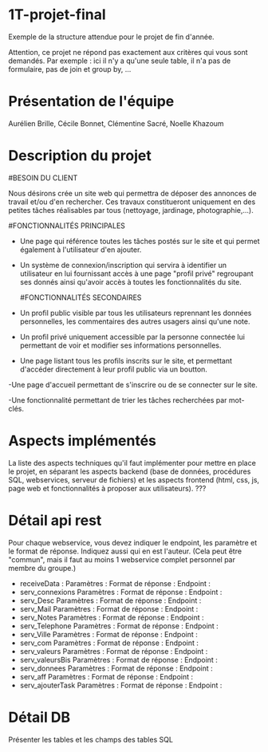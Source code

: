 # 1T-projet-final
Exemple de la structure attendue pour le projet de fin d'année.

Attention, ce projet ne répond pas exactement aux critères qui vous sont demandés.
Par exemple : ici il n'y a qu'une seule table, il n'a pas de formulaire, pas de join et group by, ...

# Présentation de l'équipe
Aurélien Brille, Cécile Bonnet, Clémentine Sacré, Noelle Khazoum

# Description du projet

  #BESOIN DU CLIENT
  
Nous désirons  crée un site web qui permettra de déposer des annonces de travail et/ou d'en rechercher. Ces travaux constitueront uniquement en des petites tâches réalisables par tous (nettoyage, jardinage, photographie,...).


  #FONCTIONNALITÉS PRINCIPALES
  
- Une page qui référence toutes les tâches postés sur le site et qui permet également à l'utilisateur d'en ajouter.

- Un système de connexion/inscription qui servira à identifier un utilisateur en lui fournissant accès à une page "profil privé"           regroupant ses donnés ainsi qu'avoir accès à toutes les fonctionnalités du site.

  #FONCTIONNALITÉS SECONDAIRES
  
- Un profil public visible par tous les utilisateurs reprennant les données personnelles, les commentaires des autres usagers ainsi qu'une note.

- Un profil privé uniquement accessible par la personne connectée lui permettant de voir et modifier ses informations personnelles.

- Une page listant tous les profils inscrits sur le site, et permettant d'accéder directement à leur profil public via un boutton.

-Une page d'accueil permettant de s'inscrire ou de se connecter sur le site.

-Une fonctionnalité permettant de trier les tâches recherchées par mot-clés.

# Aspects implémentés
La liste des aspects techniques qu'il faut implémenter pour mettre en place le projet, en séparant les aspects backend (base de données, procédures SQL, webservices, serveur de fichiers) et les aspects frontend (html, css, js, page web et fonctionnalités à proposer aux utilisateurs). ???

# Détail api rest
Pour chaque webservice, vous devez indiquer le endpoint, les paramètre et le format de réponse. Indiquez aussi qui en est l'auteur. (Cela peut être "commun", mais il faut au moins 1 webservice complet personnel par membre du groupe.)
- receiveData :
      Paramètres :
      Format de réponse :
      Endpoint :
- serv_connexions
      Paramètres :
      Format de réponse :
      Endpoint :
- serv_Desc
      Paramètres :
      Format de réponse :
      Endpoint :
- serv_Mail
      Paramètres :
      Format de réponse :
      Endpoint :
- serv_Notes
      Paramètres :
      Format de réponse :
      Endpoint :
- serv_Telephone
      Paramètres :
      Format de réponse :
      Endpoint :
- serv_Ville
      Paramètres :
      Format de réponse :
      Endpoint :
- serv_com
      Paramètres :
      Format de réponse :
      Endpoint :
- serv_valeurs
      Paramètres :
      Format de réponse :
      Endpoint :
- serv_valeursBis
      Paramètres :
      Format de réponse :
      Endpoint :
- serv_donnees 
      Paramètres :
      Format de réponse :
      Endpoint :
- serv_aff
      Paramètres :
      Format de réponse :
      Endpoint :
- serv_ajouterTask
      Paramètres :
      Format de réponse :
      Endpoint :
  
# Détail DB
Présenter les tables et les champs des tables SQL
